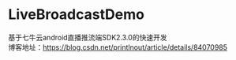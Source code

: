 # LiveBroadcastDemo
基于七牛云android直播推流端SDK2.3.0的快速开发<br>
博客地址：https://blog.csdn.net/printlnout/article/details/84070985
